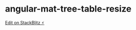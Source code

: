 # angular-mat-tree-table-resize

[Edit on StackBlitz ⚡️](https://stackblitz.com/edit/angular-mat-tree-table-resize)
